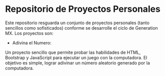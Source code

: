 # Repositorio de Proyectos Personales

Este repositorio resguarda un conjunto de proyectos personales (tanto sencillos 
como sofisticados) conforme se desarrolle el ciclo de Generation MX. Los proyectos 
son:

* Adivina el Numero:

Un proyecto sencillo que permite probar las habilidades de HTML, Bootstrap y JavaScript 
para ejecutar un juego con la computadora. El objetivo es simple, lograr adivinar 
un número aleatorio generado por la computadora.
